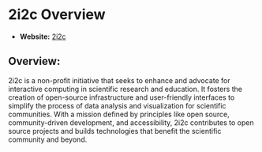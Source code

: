 # 2i2c Overview

- **Website:** [2i2c](https://2i2c.org/)

## Overview:

2i2c is a non-profit initiative that seeks to enhance and advocate for interactive computing in scientific research and education. It fosters the creation of open-source infrastructure and user-friendly interfaces to simplify the process of data analysis and visualization for scientific communities. With a mission defined by principles like open source, community-driven development, and accessibility, 2i2c contributes to open source projects and builds technologies that benefit the scientific community and beyond. 
